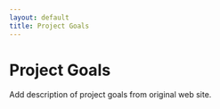 ```yaml
---
layout: default
title: Project Goals
---
```


# Project Goals
Add description of project goals from original web site.